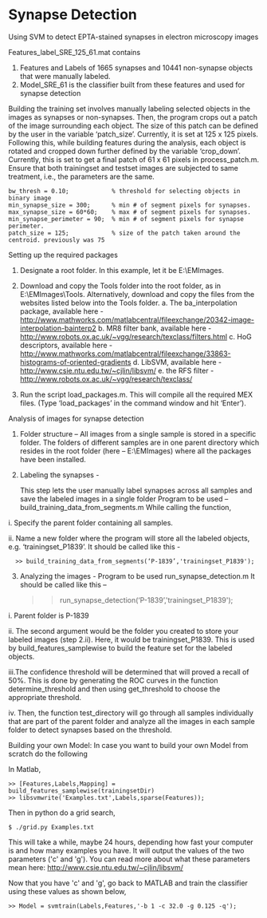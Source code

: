 # Synapse Detection
Using SVM to detect EPTA-stained synapses in electron microscopy images

Features_label_SRE_125_61.mat contains
  
  1. Features and Labels of 1665 synapses and 10441 non-synapse objects that were manually labeled.
  2. Model_SRE_61 is the classifier built from these features and used for synapse detection

Building the training set involves manually labeling selected objects in the images as synapses or non-synapses. Then, the program crops out a patch of the image surrounding each object. The size of this patch can be defined by the user in the variable ‘patch_size’. Currently, it is set at 125 x 125 pixels. Following this, while building features during the analysis, each object is rotated and cropped down further defined by the variable ‘crop_down’. Currently, this is set to get a final patch of 61 x 61 pixels in process_patch.m. Ensure that both trainingset and testset images are subjected to same treatment, i.e., the parameters are the same.

    bw_thresh = 0.10;            % threshold for selecting objects in binary image
    min_synapse_size = 300;      % min # of segment pixels for synapses.
    max_synapse_size = 60*60;    % max # of segment pixels for synapses.
    min_synapse_perimeter = 90;  % min # of segment pixels for synapse perimeter.
    patch_size = 125;            % size of the patch taken around the centroid. previously was 75

Setting up the required packages

1.  Designate a root folder. In this example, let it be E:\EMImages.
2.  Download and copy the Tools folder into the root folder, as in E:\EMImages\Tools.
    Alternatively, download and copy the files from the websites listed below into the Tools folder.
    a. The ba_interpolation package, available here -       
        http://www.mathworks.com/matlabcentral/fileexchange/20342-image-interpolation-bainterp2
    b. MR8 filter bank, available here - http://www.robots.ox.ac.uk/~vgg/research/texclass/filters.html
    c. HoG descriptors, available here - http://www.mathworks.com/matlabcentral/fileexchange/33863-histograms-of-oriented-gradients
    d. LibSVM, available here - http://www.csie.ntu.edu.tw/~cjlin/libsvm/
    e. the RFS filter - http://www.robots.ox.ac.uk/~vgg/research/texclass/

3.  Run the script load_packages.m. This will compile all the required MEX files. (Type ‘load_packages’ in the command window and hit     ‘Enter’).

Analysis of images for synapse detection

1.  Folder structure – All images from a single sample is stored in a specific folder. The folders of different samples are in one parent directory which resides in the root folder (here – E:\EMImages) where all the packages have been installed.

2.  Labeling the synapses -

    This step lets the user manually label synapses across all samples and save the labeled images in a single folder Program to be       used – build_training_data_from_segments.m While calling the function,
    
i.  Specify the parent folder containing all samples.

ii. Name a new folder where the program will store all the labeled objects, e.g. ‘trainingset_P1839’. 
    It should be called like  this -

      >> build_training_data_from_segments(‘P-1839’,'trainingset_P1839');

3.  Analyzing the images -
    Program to be used run_synapse_detection.m 
    It should be called like this –


      >> run_synapse_detection(‘P-1839’,'trainingset_P1839');


i.  Parent folder is P-1839

ii. The second argument would be the folder you created to store your labeled images (step 2.ii). Here, it would be trainingset_P1839.     This is used by build_features_samplewise to build the feature set for the labeled objects.

iii.The confidence threshold will be determined that will proved a recall of 50%. This is done by generating the ROC curves in the         function determine_threshold and then using get_threshold to choose the appropriate threshold.

iv. Then, the function test_directory will go through all samples individually that are part of the parent folder and analyze all the     images in each sample folder to detect synapses based on the threshold.

Building your own Model: In case you want to build your own Model from scratch do the following

In Matlab,

    >> [Features,Labels,Mapping] = build_features_samplewise(trainingsetDir)
    >> libsvmwrite('Examples.txt',Labels,sparse(Features));

Then in python do a grid search,

    $ ./grid.py Examples.txt
    
This will take a while, maybe 24 hours, depending how fast your computer is and how many examples you have. It will output the values of the two parameters ('c' and 'g'). You can read more about what these parameters mean here: http://www.csie.ntu.edu.tw/~cjlin/libsvm/

Now that you have 'c' and 'g', go back to MATLAB and train the classifier using these values as shown below,

    >> Model = svmtrain(Labels,Features,'-b 1 -c 32.0 -g 0.125 -q');
